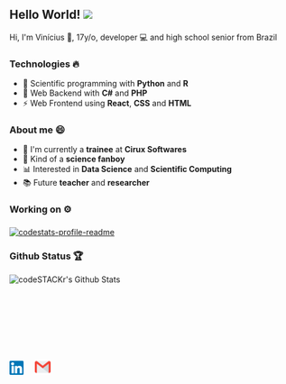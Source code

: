 ## Hello World! <img src="https://github.com/TheDudeThatCode/TheDudeThatCode/blob/master/Assets/Earth.gif" width="25px">
Hi, I'm Vinícius 👋, 17y/o, developer 💻 and high school senior from Brazil

### Technologies 🔥
- 🧬 Scientific programming with <b>Python</b> and <b>R</b>
- 🚀 Web Backend with <b>C#</b> and <b>PHP</b>
- ⚡️ Web Frontend using <b>React</b>, <b>CSS</b> and <b>HTML</b>

### About me 😄
- 💼 I'm currently a <b>trainee</b> at <b>Cirux Softwares</b>
- 🌌 Kind of a <b>science fanboy</b>
- 📊 Interested in <b>Data Science</b> and <b>Scientific Computing</b>
- 📚 Future <b>teacher</b> and <b>researcher</b>

### Working on ⚙️
<a href="https://github.com/viniciuslazzari/StockAnalysis">
  <img align="middle" src="https://github-readme-stats.vercel.app/api/pin/?username=viniciuslazzari&repo=stockanalysis" alt="codestats-profile-readme" />
</a>

<br>

### Github Status 🏆
<img align="left" alt="codeSTACKr's Github Stats" src="https://github-readme-stats.vercel.app/api?username=viniciuslazzari&show_icons=true&hide_border=true" />

<br><br><br><br><br><br><br><br>

<a href="https://www.linkedin.com/in/viníciuslazzari/"><img src="https://github.com/deut-erium/deut-erium/blob/master/assets/linkedin.svg" width="25px" alt="LinkedIn"></a> &nbsp; &nbsp;
<a href="mailto:vinilazzari028@gmail.com"><img src="https://github.com/deut-erium/deut-erium/blob/master/assets/gmail.svg" width="28px" alt="mail"></a> &nbsp; &nbsp;
